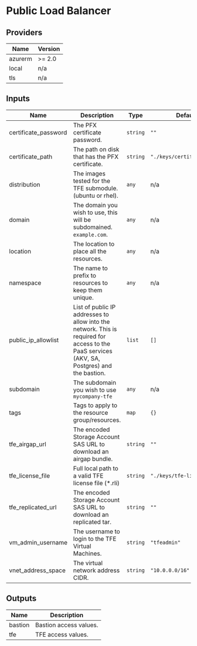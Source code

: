 # Public Load Balancer

<!-- BEGINNING OF PRE-COMMIT-TERRAFORM DOCS HOOK -->
## Providers

| Name | Version |
|------|---------|
| azurerm | >= 2.0 |
| local | n/a |
| tls | n/a |

## Inputs

| Name | Description | Type | Default | Required |
|------|-------------|------|---------|:-----:|
| certificate\_password | The PFX certificate password. | `string` | `""` | no |
| certificate\_path | The path on disk that has the PFX certificate. | `string` | `"./keys/certificate.pfx"` | no |
| distribution | The images tested for the TFE submodule. (ubuntu or rhel). | `any` | n/a | yes |
| domain | The domain you wish to use, this will be subdomained. `example.com`. | `any` | n/a | yes |
| location | The location to place all the resources. | `any` | n/a | yes |
| namespace | The name to prefix to resources to keep them unique. | `any` | n/a | yes |
| public\_ip\_allowlist | List of public IP addresses to allow into the network. This is required for access to the PaaS services (AKV, SA, Postgres) and the bastion. | `list` | `[]` | no |
| subdomain | The subdomain you wish to use `mycompany-tfe` | `any` | n/a | yes |
| tags | Tags to apply to the resource group/resources. | `map` | `{}` | no |
| tfe\_airgap\_url | The encoded Storage Account SAS URL to download an airgap bundle. | `string` | `""` | no |
| tfe\_license\_file | Full local path to a valid TFE license file (\*.rli) | `string` | `"./keys/tfe-license.rli"` | no |
| tfe\_replicated\_url | The encoded Storage Account SAS URL to download an replicated tar. | `string` | `""` | no |
| vm\_admin\_username | The username to login to the TFE Virtual Machines. | `string` | `"tfeadmin"` | no |
| vnet\_address\_space | The virtual network address CIDR. | `string` | `"10.0.0.0/16"` | no |

## Outputs

| Name | Description |
|------|-------------|
| bastion | Bastion access values. |
| tfe | TFE access values. |

<!-- END OF PRE-COMMIT-TERRAFORM DOCS HOOK -->